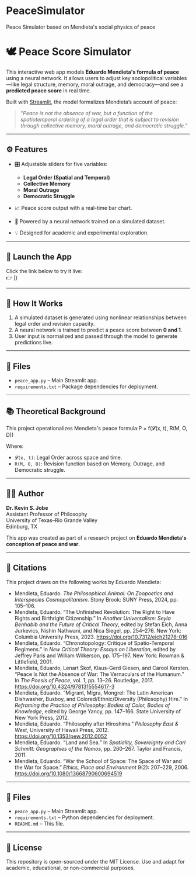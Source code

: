 # PeaceSimulator
Peace Simulator based on Mendieta's social physics of peace
# 🕊️ Peace Score Simulator

This interactive web app models **Eduardo Mendieta's formula of peace** using a neural network. It allows users to adjust key sociopolitical variables—like legal structure, memory, moral outrage, and democracy—and see a **predicted peace score** in real time.

Built with [Streamlit](https://streamlit.io), the model formalizes Mendieta’s account of peace:

> *"Peace is not the absence of war, but a function of the spatiotemporal ordering of a legal order that is subject to revision through collective memory, moral outrage, and democratic struggle."*

---

## ⚙️ Features

- 🎛️ Adjustable sliders for five variables:
  - **Legal Order (Spatial and Temporal)**
  - **Collective Memory**
  - **Moral Outrage**
  - **Democratic Struggle**

- 📈 Peace score output with a real-time bar chart.
- 🧠 Powered by a neural network trained on a simulated dataset.
- 💡 Designed for academic and experimental exploration.

---

## 🚀 Launch the App

Click the link below to try it live:  
👉 [)

---

## 🧪 How It Works

1. A simulated dataset is generated using nonlinear relationships between legal order and revision capacity.
2. A neural network is trained to predict a peace score between **0 and 1**.
3. User input is normalized and passed through the model to generate predictions live.

---

## 📁 Files

- `peace_app.py` – Main Streamlit app.
- `requirements.txt` – Package dependencies for deployment.

---

## 📚 Theoretical Background

This project operationalizes Mendieta's peace formula:P = f(𝓛(x, t), R(M, O, D))

Where:
- `𝓛(x, t)`: Legal Order across space and time.
- `R(M, O, D)`: Revision function based on Memory, Outrage, and Democratic struggle.

---

## 👨‍🏫 Author

**Dr. Kevin S. Jobe**  
Assistant Professor of Philosophy  
University of Texas–Rio Grande Valley  
Edinburg, TX

This app was created as part of a research project on **Eduardo Mendieta's conception of peace and war**.

---

## 📖 Citations

This project draws on the following works by Eduardo Mendieta:

- Mendieta, Eduardo. *The Philosophical Animal: On Zoopoetics and Interspecies Cosmopolitanism*. Stony Brook: SUNY Press, 2024, pp. 105–106.
- Mendieta, Eduardo. “The Unfinished Revolution: The Right to Have Rights and Birthright Citizenship.” In *Another Universalism: Seyla Benhabib and the Future of Critical Theory*, edited by Stefan Eich, Anna Jurkevics, Nishin Nathwani, and Nica Siegel, pp. 254–276. New York: Columbia University Press, 2023. https://doi.org/10.7312/eich21278-016
- Mendieta, Eduardo. “Chronotopology: Critique of Spatio-Temporal Regimens.” In *New Critical Theory: Essays on Liberation*, edited by Jeffrey Paris and William Wilkerson, pp. 175–197. New York: Rowman & Littlefield, 2001.
- Mendieta, Eduardo, Lenart Škof, Klaus-Gerd Giesen, and Carool Kersten. “Peace Is Not the Absence of War: The Vernaculars of the Humanum.” In *The Poesis of Peace*, vol. 1, pp. 13–26. Routledge, 2017. https://doi.org/10.4324/9781315554617-3
- Mendieta, Eduardo. “Migrant, Migra, Mongrel: The Latin American Dishwasher, Busboy, and Colored/Ethnic/Diversity (Philosophy) Hire.” In *Reframing the Practice of Philosophy: Bodies of Color, Bodies of Knowledge*, edited by George Yancy, pp. 147–166. State University of New York Press, 2012.
- Mendieta, Eduardo. “Philosophy after Hiroshima.” *Philosophy East & West*, University of Hawaii Press, 2012. https://doi.org/10.1353/pew.2012.0052
- Mendieta, Eduardo. “Land and Sea.” In *Spatiality, Sovereignty and Carl Schmitt: Geographies of the Nomos*, pp. 260–267. Taylor and Francis, 2011.
- Mendieta, Eduardo. “War the School of Space: The Space of War and the War for Space.” *Ethics, Place and Environment* 9(2): 207–229, 2006. https://doi.org/10.1080/13668790600694519

---

## 📁 Files

- `peace_app.py` – Main Streamlit app.
- `requirements.txt` – Python dependencies for deployment.
- `README.md` – This file.

---

## 📝 License

This repository is open-sourced under the MIT License. Use and adapt for academic, educational, or non-commercial purposes.

